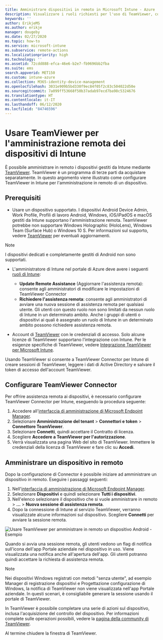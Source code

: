```yaml
---
title: Amministrare dispositivi in remoto in Microsoft Intune - Azure | Microsoft Docs
description: Visualizzare i ruoli richiesti per l'uso di TeamViewer, come installare TeamViewer Connector e le procedure dettagliate per l'amministrazione remota dei dispositivi usando Microsoft Intune nel portale di Azure
keywords: ''
author: ErikjeMS
ms.author: erikje
manager: dougeby
ms.date: 02/27/2020
ms.topic: how-to
ms.service: microsoft-intune
ms.subservice: remote-actions
ms.localizationpriority: high
ms.technology: ''
ms.assetid: 72cdd888-efca-46e6-b2e7-fb9696bb2fba
ms.suite: ems
search.appverid: MET150
ms.custom: intune-azure
ms.collection: M365-identity-device-management
ms.openlocfilehash: 3031e909b5bd330f9ec84f05f2c83c504022d50e
ms.sourcegitcommit: 7a099ff53668f50b37adab97ecd7ba98c5324676
ms.translationtype: HT
ms.contentlocale: it-IT
ms.lasthandoff: 06/12/2020
ms.locfileid: "84746596"
---
```

# <a name="use-teamviewer-to-remotely-administer-intune-devices"></a>Usare TeamViewer per l'amministrazione remota dei dispositivi di Intune

È possibile amministrare in remoto i dispositivi gestiti da Intune mediante [TeamViewer](https://www.teamviewer.com). TeamViewer è un programma di terze parti da acquistare separatamente. In questo argomento viene illustrato come configurare TeamViewer in Intune per l'amministrazione in remoto di un dispositivo. 

## <a name="prerequisites"></a>Prerequisiti

- Usare un dispositivo supportato. I dispositivi Android Device Admin, Work Profile, Profili di lavoro Android, Windows, iOS/iPadOS e macOS gestiti da Intune supportano l'amministrazione remota. TeamViewer potrebbe non supportare Windows Holographic (HoloLens), Windows Team (Surface Hub) o Windows 10 S. Per informazioni sul supporto, vedere [TeamViewer](https://www.teamviewer.com) per eventuali aggiornamenti.

> [!NOTE]
> I dispositivi dedicati e completamente gestiti di Android non sono supportati.

- L'amministratore di Intune nel portale di Azure deve avere i seguenti [ruoli di Intune](../fundamentals/role-based-access-control.md):  

  - **Update Remote Assistance** (Aggiornare l'assistenza remota): consente agli amministratori di modificare le impostazioni di TeamViewer Connector
  - **Richiedere l'assistenza remota**: consente agli amministratori di avviare una nuova sessione di assistenza remota per qualsiasi utente. Gli utenti con questo ruolo non sono limitati da nessun ruolo di Intune in un determinato ambito. Anche i gruppi di utenti o dispositivi ai quali è assegnato un ruolo di Intune in un determinato ambito possono richiedere assistenza remota. 

- Account di [TeamViewer](https://www.teamviewer.com) con le credenziali di accesso. Solo alcune licenze di TeamViewer supportano l'integrazione con Intune. Per le esigenze specifiche di TeamViewer, vedere [Integrazione TeamViewer per Microsoft Intune](https://www.teamviewer.com/integrations/microsoft-intune/).

Usando TeamViewer si consente a TeamViewer Connector per Intune di creare sessioni di TeamViewer, leggere i dati di Active Directory e salvare il token di accesso dell'account TeamViewer.

## <a name="configure-the-teamviewer-connector"></a>Configurare TeamViewer Connector

Per offrire assistenza remota ai dispositivi, è necessario configurare TeamViewer Connector per Intune, eseguendo la procedura seguente:

1. Accedere all'[interfaccia di amministrazione di Microsoft Endpoint Manager](https://go.microsoft.com/fwlink/?linkid=2109431).
2. Selezionare **Amministrazione del tenant** > **Connettori e token** > **Connettore TeamViewer**.
3. Selezionare **Connetti**, quindi accettare il Contratto di licenza.
4. Scegliere **Accedere a TeamViewer per l'autorizzazione**.
5. Verrà visualizzata una pagina Web del sito di TeamViewer. Immettere le credenziali della licenza di TeamViewer e fare clic su **Accedi**.

## <a name="remotely-administer-a-device"></a>Amministrare un dispositivo in remoto

Dopo la configurazione di Connector è possibile iniziare ad amministrare un dispositivo in remoto. Eseguire i passaggi seguenti: 

1. Nell'[interfaccia di amministrazione di Microsoft Endpoint Manager](https://go.microsoft.com/fwlink/?linkid=2109431).
2. Selezionare **Dispositivi** e quindi selezionare **Tutti i dispositivi**.
3. Nell'elenco selezionare il dispositivo che si vuole amministrare in remoto > **...**  > **Nuova sessione di assistenza remota**.
4. Dopo la connessione di Intune al servizio TeamViewer, verranno visualizzate alcune informazioni sul dispositivo. Scegliere **Connetti** per avviare la sessione remota.

![Usare TeamViewer per amministrare in remoto un dispositivo Android - Esempio](./media/teamviewer-support/android-teamviewer.png)

Quando si avvia una sessione remota, gli utenti vedono un flag di notifica sull'icona dell'app Portale aziendale nel dispositivo in uso. Viene visualizzata una notifica anche all'apertura dell'app. Gli utenti potranno quindi accettare la richiesta di assistenza remota.

> [!NOTE]
> Nei dispositivi Windows registrati con metodi "senza utente", ad esempio Manager di registrazione dispositivi e Progettazione configurazione di Windows, la notifica di TeamViewer non viene visualizzata nell'app Portale aziendale. In questi scenari, è consigliabile generare la sessione usando il portale di TeamViewer.

In TeamViewer è possibile completare una serie di azioni sul dispositivo, inclusa l'acquisizione del controllo del dispositivo. Per informazioni complete sulle operazioni possibili, vedere la [pagina della community di TeamViewer](https://community.teamviewer.com/).

Al termine chiudere la finestra di TeamViewer.
